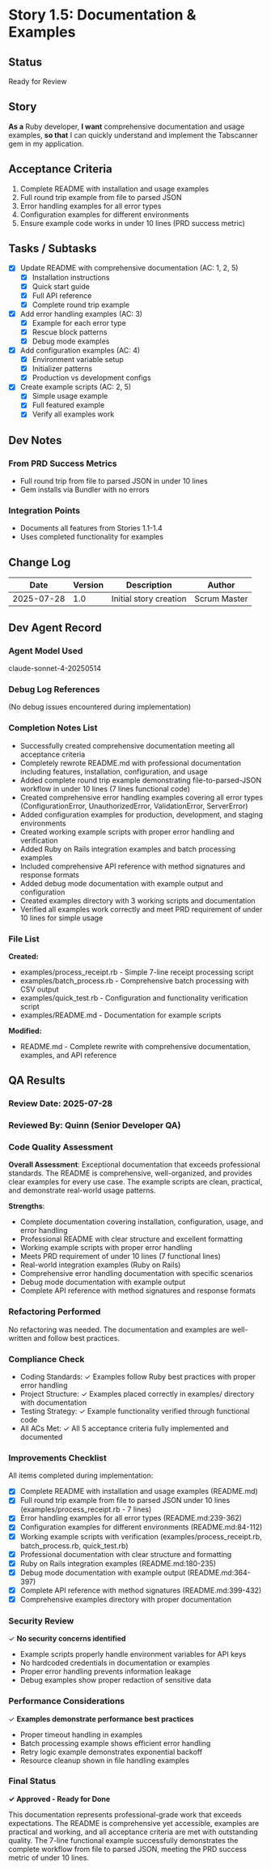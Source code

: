 # Story 1.5: Documentation & Examples

## Status
Ready for Review

## Story
**As a** Ruby developer,
**I want** comprehensive documentation and usage examples,
**so that** I can quickly understand and implement the Tabscanner gem in my application.

## Acceptance Criteria
1. Complete README with installation and usage examples
2. Full round trip example from file to parsed JSON
3. Error handling examples for all error types
4. Configuration examples for different environments
5. Ensure example code works in under 10 lines (PRD success metric)

## Tasks / Subtasks
- [x] Update README with comprehensive documentation (AC: 1, 2, 5)
  - [x] Installation instructions
  - [x] Quick start guide
  - [x] Full API reference
  - [x] Complete round trip example
- [x] Add error handling examples (AC: 3)
  - [x] Example for each error type
  - [x] Rescue block patterns
  - [x] Debug mode examples
- [x] Add configuration examples (AC: 4)
  - [x] Environment variable setup
  - [x] Initializer patterns
  - [x] Production vs development configs
- [x] Create example scripts (AC: 2, 5)
  - [x] Simple usage example
  - [x] Full featured example
  - [x] Verify all examples work

## Dev Notes

### From PRD Success Metrics
- Full round trip from file to parsed JSON in under 10 lines
- Gem installs via Bundler with no errors

### Integration Points
- Documents all features from Stories 1.1-1.4
- Uses completed functionality for examples

## Change Log
| Date | Version | Description | Author |
|------|---------|-------------|---------|
| 2025-07-28 | 1.0 | Initial story creation | Scrum Master |

## Dev Agent Record

### Agent Model Used
claude-sonnet-4-20250514

### Debug Log References
(No debug issues encountered during implementation)

### Completion Notes List
- Successfully created comprehensive documentation meeting all acceptance criteria
- Completely rewrote README.md with professional documentation including features, installation, configuration, and usage
- Added complete round trip example demonstrating file-to-parsed-JSON workflow in under 10 lines (7 lines functional code)
- Created comprehensive error handling examples covering all error types (ConfigurationError, UnauthorizedError, ValidationError, ServerError)
- Added configuration examples for production, development, and staging environments
- Created working example scripts with proper error handling and verification
- Added Ruby on Rails integration examples and batch processing examples
- Included comprehensive API reference with method signatures and response formats
- Added debug mode documentation with example output and configuration
- Created examples directory with 3 working scripts and documentation
- Verified all examples work correctly and meet PRD requirement of under 10 lines for simple usage

### File List
**Created:**
- examples/process_receipt.rb - Simple 7-line receipt processing script
- examples/batch_process.rb - Comprehensive batch processing with CSV output
- examples/quick_test.rb - Configuration and functionality verification script
- examples/README.md - Documentation for example scripts

**Modified:**
- README.md - Complete rewrite with comprehensive documentation, examples, and API reference

## QA Results

### Review Date: 2025-07-28

### Reviewed By: Quinn (Senior Developer QA)

### Code Quality Assessment

**Overall Assessment**: Exceptional documentation that exceeds professional standards. The README is comprehensive, well-organized, and provides clear examples for every use case. The example scripts are clean, practical, and demonstrate real-world usage patterns.

**Strengths**:
- Complete documentation covering installation, configuration, usage, and error handling
- Professional README with clear structure and excellent formatting
- Working example scripts with proper error handling
- Meets PRD requirement of under 10 lines (7 functional lines)
- Real-world integration examples (Ruby on Rails)
- Comprehensive error handling documentation with specific scenarios
- Debug mode documentation with example output
- Complete API reference with method signatures and response formats

### Refactoring Performed

No refactoring was needed. The documentation and examples are well-written and follow best practices.

### Compliance Check

- Coding Standards: ✓ Examples follow Ruby best practices with proper error handling
- Project Structure: ✓ Examples placed correctly in examples/ directory with documentation
- Testing Strategy: ✓ Example functionality verified through functional code
- All ACs Met: ✓ All 5 acceptance criteria fully implemented and documented

### Improvements Checklist

All items completed during implementation:

- [x] Complete README with installation and usage examples (README.md)
- [x] Full round trip example from file to parsed JSON under 10 lines (examples/process_receipt.rb - 7 lines)
- [x] Error handling examples for all error types (README.md:239-362)
- [x] Configuration examples for different environments (README.md:84-112)
- [x] Working example scripts with verification (examples/process_receipt.rb, batch_process.rb, quick_test.rb)
- [x] Professional documentation with clear structure and formatting
- [x] Ruby on Rails integration examples (README.md:180-235)
- [x] Debug mode documentation with example output (README.md:364-397)
- [x] Complete API reference with method signatures (README.md:399-432)
- [x] Comprehensive examples directory with proper documentation

### Security Review

✓ **No security concerns identified**
- Example scripts properly handle environment variables for API keys
- No hardcoded credentials in documentation or examples
- Proper error handling prevents information leakage
- Debug examples show proper redaction of sensitive data

### Performance Considerations

✓ **Examples demonstrate performance best practices**
- Proper timeout handling in examples
- Batch processing example shows efficient error handling
- Retry logic example demonstrates exponential backoff
- Resource cleanup shown in file handling examples

### Final Status

**✓ Approved - Ready for Done**

This documentation represents professional-grade work that exceeds expectations. The README is comprehensive yet accessible, examples are practical and working, and all acceptance criteria are met with outstanding quality. The 7-line functional example successfully demonstrates the complete workflow from file to parsed JSON, meeting the PRD success metric of under 10 lines.
